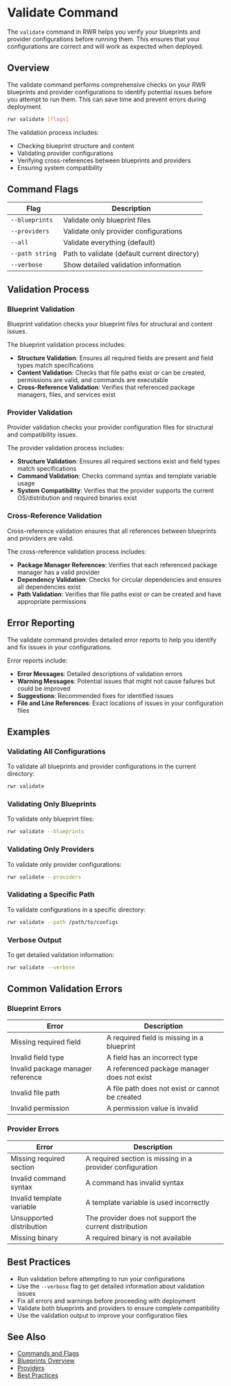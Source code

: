 # Validate Command

The `validate` command in RWR helps you verify your blueprints and provider configurations before running them. This ensures that your configurations are correct and will work as expected when deployed.

## Overview

The validate command performs comprehensive checks on your RWR blueprints and provider configurations to identify potential issues before you attempt to run them. This can save time and prevent errors during deployment.

```bash
rwr validate [flags]
```

The validation process includes:

* Checking blueprint structure and content
* Validating provider configurations
* Verifying cross-references between blueprints and providers
* Ensuring system compatibility

## Command Flags

| Flag | Description |
|------|-------------|
| `--blueprints` | Validate only blueprint files |
| `--providers` | Validate only provider configurations |
| `--all` | Validate everything (default) |
| `--path string` | Path to validate (default current directory) |
| `--verbose` | Show detailed validation information |

## Validation Process

### Blueprint Validation

Blueprint validation checks your blueprint files for structural and content issues.

The blueprint validation process includes:

* **Structure Validation**: Ensures all required fields are present and field types match specifications
* **Content Validation**: Checks that file paths exist or can be created, permissions are valid, and commands are executable
* **Cross-Reference Validation**: Verifies that referenced package managers, files, and services exist

### Provider Validation

Provider validation checks your provider configuration files for structural and compatibility issues.

The provider validation process includes:

* **Structure Validation**: Ensures all required sections exist and field types match specifications
* **Command Validation**: Checks command syntax and template variable usage
* **System Compatibility**: Verifies that the provider supports the current OS/distribution and required binaries exist

### Cross-Reference Validation

Cross-reference validation ensures that all references between blueprints and providers are valid.

The cross-reference validation process includes:

* **Package Manager References**: Verifies that each referenced package manager has a valid provider
* **Dependency Validation**: Checks for circular dependencies and ensures all dependencies exist
* **Path Validation**: Verifies that file paths exist or can be created and have appropriate permissions

## Error Reporting

The validate command provides detailed error reports to help you identify and fix issues in your configurations.

Error reports include:

* **Error Messages**: Detailed descriptions of validation errors
* **Warning Messages**: Potential issues that might not cause failures but could be improved
* **Suggestions**: Recommended fixes for identified issues
* **File and Line References**: Exact locations of issues in your configuration files

## Examples

### Validating All Configurations

To validate all blueprints and provider configurations in the current directory:

```bash
rwr validate
```

### Validating Only Blueprints

To validate only blueprint files:

```bash
rwr validate --blueprints
```

### Validating Only Providers

To validate only provider configurations:

```bash
rwr validate --providers
```

### Validating a Specific Path

To validate configurations in a specific directory:

```bash
rwr validate --path /path/to/configs
```

### Verbose Output

To get detailed validation information:

```bash
rwr validate --verbose
```

## Common Validation Errors

### Blueprint Errors

| Error | Description |
|-------|-------------|
| Missing required field | A required field is missing in a blueprint |
| Invalid field type | A field has an incorrect type |
| Invalid package manager reference | A referenced package manager does not exist |
| Invalid file path | A file path does not exist or cannot be created |
| Invalid permission | A permission value is invalid |

### Provider Errors

| Error | Description |
|-------|-------------|
| Missing required section | A required section is missing in a provider configuration |
| Invalid command syntax | A command has invalid syntax |
| Invalid template variable | A template variable is used incorrectly |
| Unsupported distribution | The provider does not support the current distribution |
| Missing binary | A required binary is not available |

## Best Practices

* Run validation before attempting to run your configurations
* Use the `--verbose` flag to get detailed information about validation issues
* Fix all errors and warnings before proceeding with deployment
* Validate both blueprints and providers to ensure complete compatibility
* Use the validation output to improve your configuration files

## See Also

* [Commands and Flags](command-and-flags.md)
* [Blueprints Overview](../blueprints-general.md)
* [Providers](../providers.md)
* [Best Practices](../best-practices.md)
